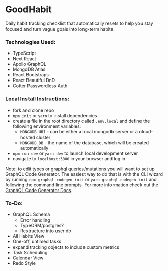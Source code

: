 # GoodHabit

Daily habit tracking checklist that automatically resets to help you stay focused and turn vague goals into long-term habits.

### Technologies Used:

- TypeScript
- Next React
- Apollo GraphQL
- MongoDB Atlas
- React Bootstraps
- React Beautiful DnD
- Cotter Passwordless Auth

### Local Install Instructions:

- fork and clone repo
- `npm init` or `yarn` to install dependencies
- create a file in the root directory called `.env.local` and define the following environment variables:
  - `MONGODB_URI` - can be either a local mongodb server or a cloud-hosted cluster
  - `MONGODB_DB` - the name of the database, which will be created automatically
- `npm run dev` or `yarn dev` to launch local development server
- navigate to `localhost:3000` in your browser and log in

Note: to edit types or graphql queries/mutations you will want to set up GraphQL Code Generator. The easiest way to do that is with the CLI wizard by running `npx graphql-codegen init` or `yarn graphql-codegen init` and following the command line prompts. For more information check out the [GraphQL Code Generator Docs](https://graphql-code-generator.com/docs/getting-started/installation).

### To-Do:

- GraphQL Schema
  - Error handling
  - TypeORM/postgres?
  - Restructure into user db
- All Habits View
- One-off, untimed tasks
- expand tracking objects to include custom metrics
- Task Scheduling
- Calendar View
- Redo Style
